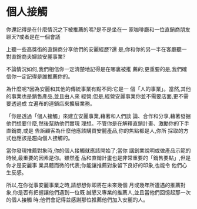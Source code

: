 # 個人接觸

你還記得是在什麼情況之下被推薦的嗎?是不是坐在一 家咖啡廳和一位直銷商朋友聊天?或者是在一個會議

上聽一些高獎銜的直銷商分享他們的安麗經歷?還 是,你和你的另一半在客廳聽一對直銷商夫婦談安麗事業?

不論情況如何,我們相信你一定清楚地記得是在哪裏被推 薦的;更重要的是,我們確信你一定記得是誰推薦你的。

為什麼呢?因為安麗和其他的傳統事業有點不同:它是一 個「人的事業」。當然,其他的事業也是銷售產品,並且由人來 經營;但是,經營安麗事業你並不需要店面,更不需要透過成 立遍布的連鎖店來擴展業務。

「你是透過「個人接觸」來建立安麗事業,藉著和人們談 論、合作和分享,藉著發掘他們想要什麼,然後幫助他們實現 理想。不管你是在解釋直銷計畫、激勵你的下手直銷商,或是 告訴顧客為什麼他應該購買安麗產品,你的焦點都是人,你所 採取的方式也應該是趨向個人接觸的。

當你發現推薦對象時,你的個人接觸就應該開始了;當你 講創業說明或做產品示範的時候,最重要的因素是你。雖然產 品和直銷計畫也是非常重要的「銷售要點」,但是你才是安麗事 業具體而微的代表;你能讓推薦對象留下良好的印象,也能令 他們心生反感。

所以,在你從事安麗事業之時,請想想你即將在未來幾個 月或幾年所遭遇的推薦對象,你是否有把握讓他們遇到一位既 誠懇又專業的推薦人,並且當他們回憶起那一次的個人接觸 時;他們會記得並感謝那位推薦他們加入安麗的人。  



